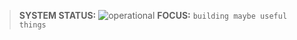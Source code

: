 > **SYSTEM STATUS:** <img src="https://img.shields.io/badge/OPERATIONAL-brightgreen" alt="operational">
> **FOCUS:** `building maybe useful things`

